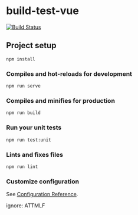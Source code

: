 # build-test-vue

[![Build Status](https://travis-ci.org/Kaleidostar/build-test-vue.svg?branch=master)](https://travis-ci.org/Kaleidostar/build-test-vue)

## Project setup
```
npm install
```

### Compiles and hot-reloads for development
```
npm run serve
```

### Compiles and minifies for production
```
npm run build
```

### Run your unit tests
```
npm run test:unit
```

### Lints and fixes files
```
npm run lint
```

### Customize configuration
See [Configuration Reference](https://cli.vuejs.org/config/).

ignore:
ATTMLF
